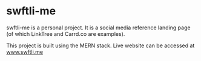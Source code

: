 # swftli-me

swftli-me is a personal project. It is a social media reference landing page (of which LinkTree and Carrd.co are examples).

This project is built using the MERN stack. Live website can be accessed at www.swftli.me

